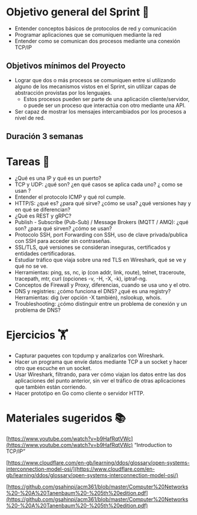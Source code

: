 # Objetivo general del Sprint **🥇**

- Entender conceptos básicos de protocolos de red y comunicación
- Programar aplicaciones que se comuniquen mediante la red
- Entender como se comunican dos procesos mediante una conexión TCP/IP
## Objetivos mínimos del Proyecto

- Lograr que dos o más procesos se comuniquen entre sí utilizando alguno de los mecanismos vistos en el Sprint, sin utilizar capas de abstracción provistas por los lenguajes.
    - Estos procesos pueden ser parte de una aplicación cliente/servidor, o puede ser un proceso que interactúa con otro mediante una API.
- Ser capaz de mostrar los mensajes intercambiados por los procesos a nivel de red.

## Duración 3 semanas

# Tareas **📝**

- ¿Qué es una IP y qué es un puerto?
- TCP y UDP: ¿qué son? ¿en qué casos se aplica cada uno? ¿ como se usan ?
- Entender el protocolo ICMP y qué rol cumple.
- HTTP/S: ¿qué es? ¿para qué sirve? ¿cómo se usa? ¿qué versiones hay y en qué se diferencian?
- ¿Qué es REST y gRPC?
- Publish - Subscribe (Pub-Sub) / Message Brokers (MQTT / AMQ): ¿qué son? ¿para qué sirven? ¿cómo se usan?
- Protocolo SSH, port Forwarding con SSH, uso de clave privada/publica con SSH para acceder sin contraseñas.
- SSL/TLS, qué versiones se consideran inseguras, certificados y entidades certificadoras.
- Estudiar tráfico que viaja sobre una red TLS en Wireshark, qué se ve y qué no se ve.
- Herramientas: ping, ss, nc, ip (con addr, link, route), telnet, traceroute, tracepath, mtr, curl (opciones -v, -H, -X, -k), iptraf-ng.
- Conceptos de Firewall y Proxy, diferencias, cuando se usa uno y el otro.
- DNS y registries: ¿cómo funciona el DNS? ¿qué es una registry? Herramientas: dig (ver opción -X también), nslookup, whois.
- Troubleshooting: ¿cómo distinguir entre un problema de conexión y un problema de DNS?

# Ejercicios **🏋️**

- Capturar paquetes con tcpdump y analizarlos con Wireshark.
- Hacer un programa que envíe datos mediante TCP a un socket y hacer otro que escuche en un socket.
- Usar Wireshark, filtrando, para ver cómo viajan los datos entre las dos aplicaciones del punto anterior, sin ver el tráfico de otras aplicaciones que también están corriendo.
- Hacer prototipo en Go como cliente o servidor HTTP.

# Materiales sugeridos **📚**

[https://www.youtube.com/watch?v=b9HafRqtVWc](https://www.youtube.com/watch?v=b9HafRqtVWc) “Introduction to TCP/IP”

[https://www.cloudflare.com/en-gb/learning/ddos/glossary/open-systems-interconnection-model-osi/](https://www.cloudflare.com/en-gb/learning/ddos/glossary/open-systems-interconnection-model-osi/)

[https://github.com/gsahinpi/acm361/blob/master/Computer%20Networks%20-%20A%20Tanenbaum%20-%205th%20edition.pdf](https://github.com/gsahinpi/acm361/blob/master/Computer%20Networks%20-%20A%20Tanenbaum%20-%205th%20edition.pdf)

